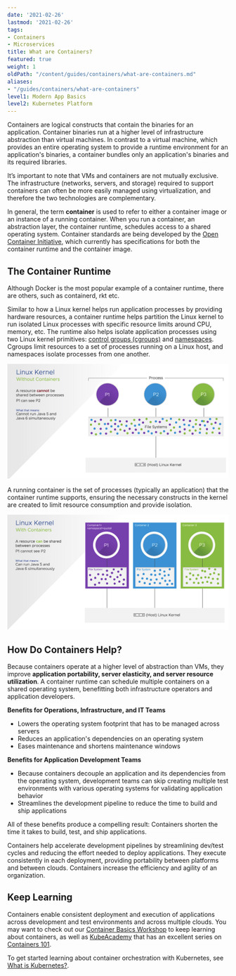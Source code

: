 ```yaml
---
date: '2021-02-26'
lastmod: '2021-02-26'
tags:
- Containers
- Microservices
title: What are Containers?
featured: true
weight: 1
oldPath: "/content/guides/containers/what-are-containers.md"
aliases:
- "/guides/containers/what-are-containers"
level1: Modern App Basics
level2: Kubernetes Platform
---
```


Containers are logical constructs that contain the binaries for an application. Container binaries run at a higher level of infrastructure abstraction than virtual machines. In contrast to a virtual machine, which provides an entire operating system to provide a runtime environment for an application's binaries, a container bundles only an application's binaries and its required libraries. 

It’s important to note that VMs and containers are not mutually exclusive.  The infrastructure (networks, servers, and storage) required to support containers can often be more easily managed using virtualization, and therefore the two technologies are complementary.

In general, the term **container** is used to refer to either a container image or an instance of a running container. When you run a container, an abstraction layer, the container runtime, schedules access to a shared operating system. Container standards are being developed by the [Open Container Initiative](https://opencontainers.org/), which currently has specifications for both the container runtime and the container image. 

## The Container Runtime

Although Docker is the most popular example of a container runtime, there are others, such as containerd, rkt etc. 

Similar to how a Linux kernel helps run application processes by providing hardware resources, a container runtime helps partition the Linux kernel to run isolated Linux processes with specific resource limits around CPU, memory, etc. The runtime also helps isolate application processes using two Linux kernel primitives: [control groups \(cgroups\)](https://man7.org/linux/man-pages/man7/cgroups.7.html) and [namespaces](https://man7.org/linux/man-pages/man7/namespaces.7.html). Cgroups limit resources to a set of processes running on a Linux host, and namespaces isolate processes from one another. 

![Linux Kernel Without Containers](images/linux-kernel-without-containers.png)

A running container is the set of processes (typically an application) that the container runtime supports, ensuring the necessary constructs in the kernel are created to limit resource consumption and provide isolation.

![Linux Kernel With Containers](images/linux-kernel-with-containers.png)

## How Do Containers Help?

Because containers operate at a higher level of abstraction than VMs, they improve **application portability, server elasticity, and server resource utilization**. A container runtime can schedule multiple containers on a shared operating system, benefitting both infrastructure operators and application developers.

**Benefits for Operations, Infrastructure, and IT Teams**

* Lowers the operating system footprint that has to be managed across servers
* Reduces an application's dependencies on an operating system
* Eases maintenance and shortens maintenance windows

**Benefits for Application Development Teams**

* Because containers decouple an application and its dependencies from the operating system, development teams can skip creating multiple test environments with various operating systems for validating application behavior
* Streamlines the development pipeline to reduce the time to build and ship applications

All of these benefits produce a compelling result: Containers shorten the time it takes to build, test, and ship applications.

Containers help accelerate development pipelines by streamlining dev/test cycles and reducing the effort needed to deploy applications. They execute consistently in each deployment, providing portability between platforms and between clouds. Containers increase the efficiency and agility of an organization. 

## Keep Learning

Containers enable consistent deployment and execution of applications across development and test environments and across multiple clouds. You may want to check out our [Container Basics Workshop](/workshops/lab-container-basics/) to keep learning about containers, as well as [KubeAcademy](https://kube.academy) that has an excellent series on [Containers 101](https://kube.academy/courses/containers-101).

To get started learning about container orchestration with Kubernetes, see [What is Kubernetes?](/guides/kubernetes/what-is-kubernetes).
